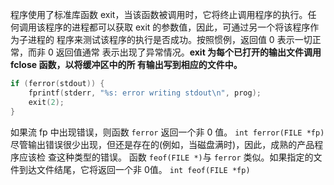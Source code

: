 程序使用了标准库函数 exit，当该函数被调用时，它将终止调用程序的执行。任 何调用该程序的进程都可以获取 exit 的参数值，因此，可通过另一个将该程序作为子进程的 程序来测试该程序的执行是否成功。按照惯例，返回值 0 表示一切正常，而非 0 返回值通常 表示出现了异常情况。**exit 为每个已打开的输出文件调用 fclose 函数，以将缓冲区中的所 有输出写到相应的文件中。**

```c
if (ferror(stdout)) {
    fprintf(stderr, "%s: error writing stdout\n", prog);
    exit(2);
}
```
如果流 fp 中出现错误，则函数 `ferror` 返回一个非 0 值。
   `int ferror(FILE *fp)`
尽管输出错误很少出现，但还是存在的(例如，当磁盘满时)，因此，成熟的产品程序应该检 查这种类型的错误。
函数 `feof(FILE *)`与 `ferror` 类似。如果指定的文件到达文件结尾，它将返回一个非 0值。
   `int feof(FILE *fp)`
